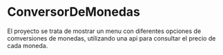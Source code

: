 # ConversorDeMonedas
El proyecto se trata de mostrar un menu con diferentes opciones de comversiones de monedas, utilizando una api para consultar el precio de cada moneda.
